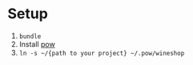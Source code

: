 # Setup

1. `bundle`
2. Install [pow](http://pow.cx)
3. `ln -s ~/{path to your project} ~/.pow/wineshop`